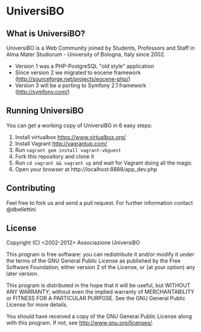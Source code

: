 UniversiBO
==========
## What is UniversiBO?
UniversiBO is a Web Community joined by Students, Professors and Staff in Alma Mater Studiorum - University of Bologna, Italy since 2002.
* Version 1 was a PHP-PostgreSQL "old style" application
* Since version 2 we migrated to eocene framework  (http://sourceforge.net/projects/eocene-php/)
* Version 3 will be a porting to Symfony 2.1 framework (http://symfony.com/)

## Running UniversiBO
You can get a working copy of UniversiBO in 6 easy steps:

1. Install virtualbox https://www.virtualbox.org/
2. Install Vagrant http://vagrantup.com/
3. Run ```vagrant gem install vagrant-vbguest```
4. Fork this repository and clone it
5. Run ```cd vagrant && vagrant up``` and wait for Vagrant doing all the magic
6. Open your browser at http://localhost:8888/app_dev.php 

## Contributing
Feel free to fork us and send a pull request. 
For further information contact @dbellettini

## License
Copyright (C) \<2002-2012\>  Associazione UniversiBO


This program is free software: you can redistribute it and/or modify
it under the terms of the GNU General Public License as published by
the Free Software Foundation, either version 2 of the License, or
(at your option) any later version.

This program is distributed in the hope that it will be useful,
but WITHOUT ANY WARRANTY; without even the implied warranty of
MERCHANTABILITY or FITNESS FOR A PARTICULAR PURPOSE.  See the
GNU General Public License for more details.

You should have received a copy of the GNU General Public License
along with this program.  If not, see <http://www.gnu.org/licenses/>.
